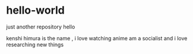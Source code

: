 # hello-world
just another repository
hello

kenshi himura is the name , i love watching anime am a socialist and i love researching new things
